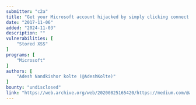 ```yaml
---
submitter: "c2a"
title: "Get your Microsoft account hijacked by simply clicking connect button -Adesh Kolte"
date: "2017-11-06"
added: "2024-11-03"
description: ""
vulnerabilities: [
    "Stored XSS"
]
programs: [
    "Microsoft"
]
authors: [
    "Adesh Nandkishor kolte (@AdeshKolte)"
]
bounty: "undisclosed"
link: "https://web.archive.org/web/20200825165420/https://medium.com/@adeshkolte/get-your-microsoft-account-hijacked-by-simply-clicking-connect-button-adesh-kolte-cc0b335b0221"
---
```




